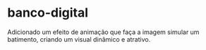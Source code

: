 # banco-digital
Adicionado um efeito de animação que faça a imagem simular um batimento, criando um visual dinâmico e atrativo.
